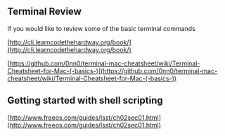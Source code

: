 ## Terminal Review

If you would like to review some of the basic terminal commands 

[http://cli.learncodethehardway.org/book/](http://cli.learncodethehardway.org/book/)

[https://github.com/0nn0/terminal-mac-cheatsheet/wiki/Terminal-Cheatsheet-for-Mac-(-basics-)](https://github.com/0nn0/terminal-mac-cheatsheet/wiki/Terminal-Cheatsheet-for-Mac-(-basics-))

## Getting started with shell scripting 

[http://www.freeos.com/guides/lsst/ch02sec01.html](http://www.freeos.com/guides/lsst/ch02sec01.html)
